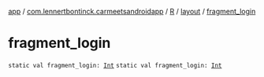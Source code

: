 [app](../../../index.md) / [com.lennertbontinck.carmeetsandroidapp](../../index.md) / [R](../index.md) / [layout](index.md) / [fragment_login](./fragment_login.md)

# fragment_login

`static val fragment_login: `[`Int`](https://kotlinlang.org/api/latest/jvm/stdlib/kotlin/-int/index.html)
`static val fragment_login: `[`Int`](https://kotlinlang.org/api/latest/jvm/stdlib/kotlin/-int/index.html)